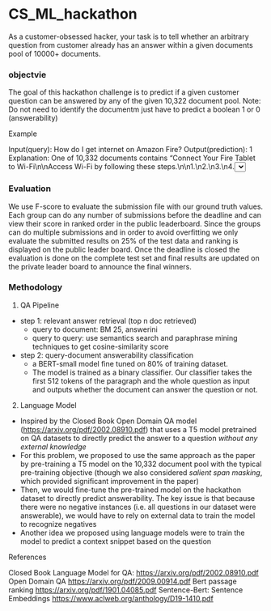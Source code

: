 # CS_ML_hackathon

As a customer-obsessed hacker, your task is to tell whether an arbitrary question from customer already has an answer within a given documents pool of 10000+ documents.

### objectvie
The goal of this hackathon challenge is to predict if a given customer question can be answered by any of the given 10,322 document pool.
Note: Do not need to identify the documentm just have to predict a boolean 1 or 0 (answerability)

Example 

Input(query): How do I get internet on Amazon Fire?
Output(prediction): 1
Explanation: One of 10,332 documents contains “Connect Your Fire Tablet to Wi-Fi\n\nAccess Wi-Fi by following these steps.\n\n1.<Open the Settings menu.>\n2.<Set Airplane Mode to Off.>\n3.<Set the toggle next to Wi-Fi Mode to On.>\n4.<Select the network you want to connect to.>\n5.<A lock icon means that you need a Wi-Fi password: enter your Wi-Fi password then select Connect>” which could answer the given question

### Evaluation
We use F-score to evaluate the submission file with our ground truth values. Each group can do any number of submissions before the deadline and can view their score in ranked order in the public leaderboard. Since the groups can do multiple submissions and in order to avoid overfitting we only evaluate the submitted results on 25% of the test data and ranking is displayed on the public leader board. Once the deadline is closed the evaluation is done on the complete test set and final results are updated on the private leader board to announce the final winners.


### Methodology


1. QA Pipeline 

* step 1: relevant answer retrieval (top n doc retrieved)
    * query to document: BM 25, answerini
    * query to query: use semantics search and paraphrase mining techniques to get cosine-similarity score 
* step 2: query-document answerability classification
    * a BERT-small model fine tuned on 80% of training dataset. 
    * The model is trained as a binary classifier. Our classifier takes the first 512 tokens of the paragraph and the whole question as input and outputs whether the document can answer the question or not.

2. Language Model

* Inspired by the Closed Book Open Domain QA model (https://arxiv.org/pdf/2002.08910.pdf) that uses a T5 model pretrained on QA datasets to directly predict the answer to a question *without any external knowledge*
* For this problem, we proposed to use the same approach as the paper by pre-training a T5 model on the 10,332 document pool with the typical pre-training objective (though we also considered *salient span masking*, which provided significant improvement in the paper)
* Then, we would fine-tune the pre-trained model on the hackathon dataset to directly predict answerability. The key issue is that because there were no negative instances (i.e. all questions in our dataset were answerable), we would have to rely on external data to train the model to recognize negatives
* Another idea we proposed using language models were to train the model to predict a context snippet based on the question



References

Closed Book Language Model for QA: https://arxiv.org/pdf/2002.08910.pdf
Open Domain QA  https://arxiv.org/pdf/2009.00914.pdf
Bert passage ranking https://arxiv.org/pdf/1901.04085.pdf
Sentence-Bert: Sentence Embeddings https://www.aclweb.org/anthology/D19-1410.pdf
